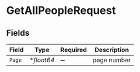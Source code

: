 # GetAllPeopleRequest


## Fields

| Field              | Type               | Required           | Description        |
| ------------------ | ------------------ | ------------------ | ------------------ |
| `Page`             | **float64*         | :heavy_minus_sign: | page number        |